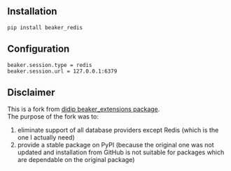 ## Installation
`pip install beaker_redis`
## Configuration
```
beaker.session.type = redis
beaker.session.url = 127.0.0.1:6379
```
## Disclaimer
This is a fork from [didip beaker_extensions package](https://github.com/didip/beaker_extensions).  
The purpose of the fork was to:  
1. eliminate support of all database providers except Redis (which is the one I actually need)  
2. provide a stable package on PyPI (because the original one was not updated and installation from GitHub is not suitable for packages which are dependable on the original package)  
